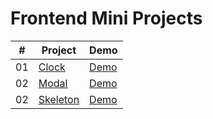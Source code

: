 # Frontend Mini Projects


|  #  | Project                                                                                     | Demo                                                                          |
| :-: | ------------------------------------------------------------------------------------------- | ----------------------------------------------------------------------------- |
| 01  | [Clock](https://github.com/tebievx/frontend-mini-projects/tree/main/projects/clock)         | [Demo](https://tebievx.github.io/frontend-mini-projects/projects/clock/)      |
| 02  | [Modal](https://github.com/tebievx/frontend-mini-projects/tree/main/projects/modal)         | [Demo](https://tebievx.github.io/frontend-mini-projects/projects/modal/)      |
| 02  | [Skeleton](https://github.com/tebievx/frontend-mini-projects/tree/main/projects/skeleton)   | [Demo](https://tebievx.github.io/frontend-mini-projects/projects/skeleton/)   |
